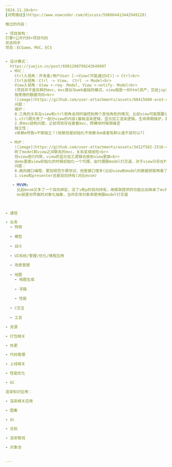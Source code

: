 ```yaml
---
2024.11.18<br>
[对照面经](https://www.nowcoder.com/discuss/596064413442949120)

做过的内容：

- 项目架构：
引擎+公共代码+项目代码
状态同步
项目：ECGame，MVC，ECS


- 设计模式：
  https://juejin.cn/post/6901200799242649607
  - MVC：
    Ctrl入视角：开发者/用户User [->View(可能通过UI)]-> Ctrl<br>
    Ctrl出视角：Ctrl -> View， Ctrl -> Model<br>
    View入视角：View <-req- Model, View <-notify- Model<br>
    (项目并不是存粹的mvc，mvc类似与web基础的模式，view就是一份html资产，交给jsp渲染或者后端进行渲染,所以渲染逻辑会在非view的地方出现；项目的qt式已经是吧view资产和view逻辑进行集成了，ctrl就是ctrl了)<br>
    按常用的数据流向<br>
    ![image](https://github.com/user-attachments/assets/68415608-ace3-44f7-ac3e-1c415bdb1735)<br>
    问题：
    维护：
    0.三角的关系在view和ctrl视角会同时操控到两个其他角色的情况，比如view可能既要访问model又要依据数据(先验)给ctrl下指令，追溯一些业务要关系的逻辑线变多(非线性，model又被ctrl影响，可能又要关心这个ctrl的操作在view发起的ctrl操作的顺序问题，反正就是关心的对象多了可能会有很饶的情况)
    1.ctrl既负责了一部分view的内容(基础渲染逻辑，显示加工渲染逻辑，生命周期维护，数据加工逻辑，后俩着在c)导致ctrl逐渐臃肿，ctrl还要承担对外交互和调控整个业务的职责
    2.非mvc结构问题，之前项目存在嵌套mvc，跨模块时候很痛苦
    独立性：
    v依赖m导致v不够独立？(依赖但是初始化不依赖与m或者有默认值不就可以?)

  - MVP：
    ![image](https://github.com/user-attachments/assets/3d12f582-2516-4afc-b6c4-7057097e64a8)
    砍了model和view之间联系的mvc，关系变成线性<br>
    将view进行内聚，view的显示加工逻辑也放到view里面<br>
    demo里面view初始化的时候初始化一个代理，由代理跟model打交道，对于view只存在P并只关心与P约定需要接口<br>
    问题：
    0.面向接口编程，更加规范方便测试，但是接口增多(比如view到model的数据获取再看了v和m的直接链接后，只能通过presenter获取model的数据，还可能是异步)，代码设计要求变高
    1.view和presenter还是双向持有(对比mvvm)

   - MVVM:
     比起mvvm又多了一个双向绑定，没了v和p的双向持有，用框架提供的功能比如继承了mv对象后，在view的配置文件里面指定继承类，然后在view的数据填充处直接用抽象(暂未实例化出来)的mv对象进行占位，框架启动后自动匹配字段和进行双向绑定，类似于吧重复劳动自动化<br>
     mv就是对界面的对象化抽象，当作实体对象来使用跟model打交道
    


- 通信

- 业务
  - 特效
 
  - 模型
 
  - 战斗
 
  - UI系统/管理/优化/携程应用
 
  - 场景管理
 
  - 地图
    - 地图生成
   
    - 寻路
   
    - 性能
   
  - C交互
 
  - 工具

- 资源

- 打包相关

- 热更

- 代码管理

- 上线相关

- 性能优化

- GC

渲染知识应用：

- 渲染相关应用

- 图集

- dc

- 合批

- 渲染管线

- 对象池

      
---
```


